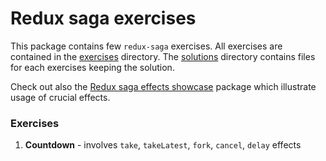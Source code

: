 # Redux saga exercises

This package contains few `redux-saga` exercises. All exercises are contained in the [exercises](./exercises) directory. The [solutions](./solutions) directory contains files for each exercises keeping the solution.

Check out also the [Redux saga effects showcase](../redux-saga-effects-showcase) package which illustrate usage of crucial effects. 

### Exercises

1. **Countdown** - involves `take`, `takeLatest`, `fork`, `cancel`, `delay` effects
